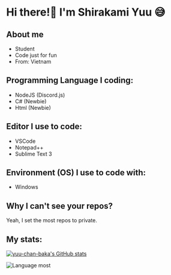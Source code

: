 
# Hi there!👋 I'm Shirakami Yuu 😅

## About me

- Student
- Code just for fun
- From: Vietnam

## Programming Language I coding:

- NodeJS (Discord.js)
- C# (Newbie)
- Html (Newbie)

## Editor I use to code:

- VSCode
- Notepad++
- Sublime Text 3

## Environment (OS) I use to code with:

- Windows

## Why I can't see your repos?

Yeah, I set the most repos to private.

## My stats:

[![yuu-chan-baka's GitHub stats](https://github-readme-stats.vercel.app/api?username=yuu-chan-baka&theme=dracula&show_icons=true)](https://github.com/yuu-chan-baka/github-readme-stats)

![Language most](https://github-readme-stats.vercel.app/api/top-langs/?username=yuu-chan-baka&show_icons=true&theme=dracula)
